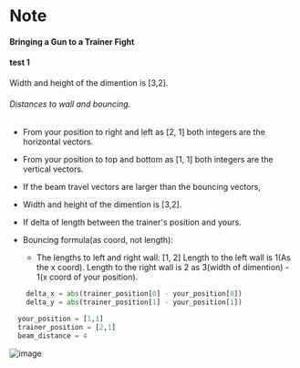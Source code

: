 # Note
#### Bringing a Gun to a Trainer Fight

#### test 1
  Width and height of the dimention is [3,2].

###### Distances to wall and bouncing.
  - From your position to right and left as [2, 1] both integers are the horizontal vectors.
  - From your position to top and bottom as [1, 1] both integers are the vertical vectors.
  - If the beam travel vectors are larger than the bouncing vectors,

  - Width and height of the dimention is [3,2].
  - If delta of length between the trainer's position and yours.
  - Bouncing formula(as coord, not length):
    - The lengths to left and right wall: [1, 2]
      Length to the left wall is 1(As the x coord).
      Length to the right wall is 2 as  3(width of dimention) - 1(x coord of your position).

```python
    delta_x = abs(trainer_position[0] - your_position[0])
    delta_y = abs(trainer_position[1] - your_position[1])
```

```python
  your_position = [1,1]
  trainer_position = [2,1]
  beam_distance = 4
```

![image](https://user-images.githubusercontent.com/38966382/111641030-b8351f00-8837-11eb-9719-28bf159d720f.png)
